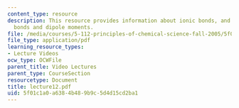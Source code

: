 ```yaml
---
content_type: resource
description: This resource provides information about ionic bonds, and polar covalent
  bonds and dipole moments.
file: /media/courses/5-112-principles-of-chemical-science-fall-2005/5f01c1a0a6384b489b9c5d4d15cd2ba1_lecture12.pdf
file_type: application/pdf
learning_resource_types:
- Lecture Videos
ocw_type: OCWFile
parent_title: Video Lectures
parent_type: CourseSection
resourcetype: Document
title: lecture12.pdf
uid: 5f01c1a0-a638-4b48-9b9c-5d4d15cd2ba1
---
```

